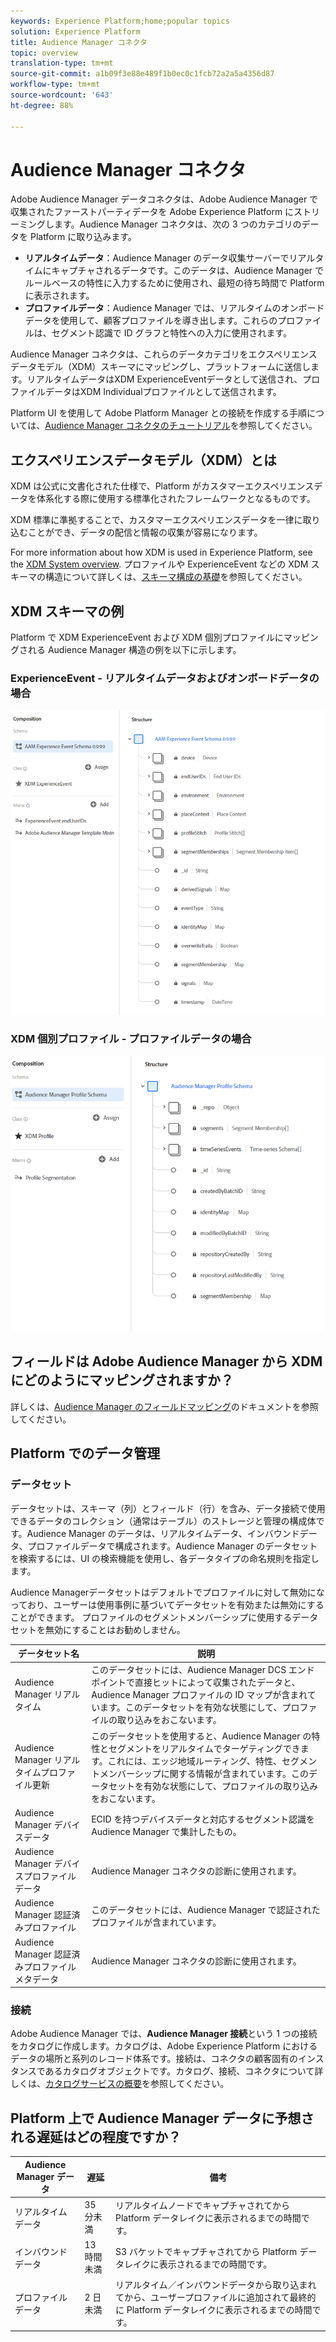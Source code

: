 ```yaml
---
keywords: Experience Platform;home;popular topics
solution: Experience Platform
title: Audience Manager コネクタ
topic: overview
translation-type: tm+mt
source-git-commit: a1b09f3e88e489f1b0ec0c1fcb72a2a5a4356d87
workflow-type: tm+mt
source-wordcount: '643'
ht-degree: 88%

---
```



# Audience Manager コネクタ

Adobe Audience Manager データコネクタは、Adobe Audience Manager で収集されたファーストパーティデータを Adobe Experience Platform にストリーミングします。Audience Manager コネクタは、次の 3 つのカテゴリのデータを Platform に取り込みます。

- **リアルタイムデータ**：Audience Manager のデータ収集サーバーでリアルタイムにキャプチャされるデータです。このデータは、Audience Manager でルールベースの特性に入力するために使用され、最短の待ち時間で Platform に表示されます。
- **プロファイルデータ**：Audience Manager では、リアルタイムのオンボードデータを使用して、顧客プロファイルを導き出します。これらのプロファイルは、セグメント認識で ID グラフと特性への入力に使用されます。

Audience Manager コネクタは、これらのデータカテゴリをエクスペリエンスデータモデル（XDM）スキーマにマッピングし、プラットフォームに送信します。リアルタイムデータはXDM ExperienceEventデータとして送信され、プロファイルデータはXDM Individualプロファイルとして送信されます。

Platform UI を使用して Adobe Platform Manager との接続を作成する手順については、[Audience Manager コネクタのチュートリアル](../../tutorials/ui/create/adobe-applications/audience-manager.md)を参照してください。

## エクスペリエンスデータモデル（XDM）とは

XDM は公式に文書化された仕様で、Platform がカスタマーエクスペリエンスデータを体系化する際に使用する標準化されたフレームワークとなるものです。

XDM 標準に準拠することで、カスタマーエクスペリエンスデータを一律に取り込むことができ、データの配信と情報の収集が容易になります。

For more information about how XDM is used in Experience Platform, see the [XDM System overview](../../../xdm/home.md). プロファイルや ExperienceEvent などの XDM スキーマの構造について詳しくは、[スキーマ構成の基礎](../../../xdm/schema/composition.md)を参照してください。

## XDM スキーマの例

Platform で XDM ExperienceEvent および XDM 個別プロファイルにマッピングされる Audience Manager 構造の例を以下に示します。

### ExperienceEvent - リアルタイムデータおよびオンボードデータの場合

![](images/aam-experience-events-for-dcs-and-onboarding-data.png)

### XDM 個別プロファイル - プロファイルデータの場合

![](images/aam-profile-xdm-for-profile-data.png)

## フィールドは Adobe Audience Manager から XDM にどのようにマッピングされますか？

詳しくは、[Audience Manager のフィールドマッピング](./mapping/audience-manager.md)のドキュメントを参照してください。

## Platform でのデータ管理

### データセット

データセットは、スキーマ（列）とフィールド（行）を含み、データ接続で使用できるデータのコレクション（通常はテーブル）のストレージと管理の構成体です。Audience Manager のデータは、リアルタイムデータ、インバウンドデータ、プロファイルデータで構成されます。Audience Manager のデータセットを検索するには、UI の検索機能を使用し、各データタイプの命名規則を指定します。

Audience Managerデータセットはデフォルトでプロファイルに対して無効になっており、ユーザーは使用事例に基づいてデータセットを有効または無効にすることができます。 プロファイルのセグメントメンバーシップに使用するデータセットを無効にすることはお勧めしません。

| データセット名 | 説明 |
| ------------ | ----------- |
| Audience Manager リアルタイム | このデータセットには、Audience Manager DCS エンドポイントで直接ヒットによって収集されたデータと、Audience Manager プロファイルの ID マップが含まれています。このデータセットを有効な状態にして、プロファイルの取り込みをおこないます。 |
| Audience Manager リアルタイムプロファイル更新 | このデータセットを使用すると、Audience Manager の特性とセグメントをリアルタイムでターゲティングできます。これには、エッジ地域ルーティング、特性、セグメントメンバーシップに関する情報が含まれています。このデータセットを有効な状態にして、プロファイルの取り込みをおこないます。 |
| Audience Manager デバイスデータ | ECID を持つデバイスデータと対応するセグメント認識を Audience Manager で集計したもの。 |
| Audience Manager デバイスプロファイルデータ | Audience Manager コネクタの診断に使用されます。 |
| Audience Manager 認証済みプロファイル | このデータセットには、Audience Manager で認証されたプロファイルが含まれています。 |
| Audience Manager 認証済みプロファイルメタデータ | Audience Manager コネクタの診断に使用されます。 |

### 接続

Adobe Audience Manager では、**Audience Manager 接続**&#x200B;という 1 つの接続をカタログに作成します。カタログは、Adobe Experience Platform におけるデータの場所と系列のレコード体系です。接続は、コネクタの顧客固有のインスタンスであるカタログオブジェクトです。カタログ、接続、コネクタについて詳しくは、[カタログサービスの概要](../../../catalog/home.md)を参照してください。

## Platform 上で Audience Manager データに予想される遅延はどの程度ですか？

| Audience Manager データ | 遅延 | 備考 |
| --- | --- | --- |
| リアルタイムデータ | 35 分未満 | リアルタイムノードでキャプチャされてから Platform データレイクに表示されるまでの時間です。 |
| インバウンドデータ | 13 時間未満 | S3 バケットでキャプチャされてから Platform データレイクに表示されるまでの時間です。 |
| プロファイルデータ | 2 日未満 | リアルタイム／インバウンドデータから取り込まれてから、ユーザープロファイルに追加されて最終的に Platform データレイクに表示されるまでの時間です。 |